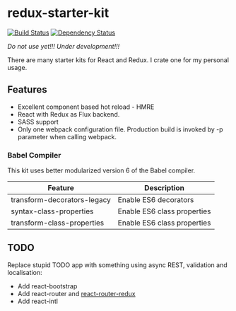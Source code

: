 # redux-starter-kit

[![Build Status](https://secure.travis-ci.org/vysokyj/redux-starter-kit.svg?branch=master)](http://travis-ci.org/vysokyj/redux-starter-kit)
[![Dependency Status](https://david-dm.org/vysokyj/redux-starter-kit.svg)](https://david-dm.org/vysokyj/redux-starter-kit)

*Do not use yet!!! Under development!!!*

There are many starter kits for React and Redux.
I crate one for my personal usage.

## Features

* Excellent component based hot reload - HMRE
* React with Redux as Flux backend.
* SASS support
* Only one webpack configuration file. Production build is invoked by -p parameter when calling webpack.

### Babel Compiler

This kit uses better modularized version 6 of the Babel compiler.

| Feature                     | Description                                                                            |
| ----------------------------| -------------------------------------------------------------------------------------- |
| transform-decorators-legacy | Enable ES6 decorators                                                                  |
| syntax-class-properties     | Enable ES6 class properties                                                            |
| transform-class-properties  | Enable ES6 class properties                                                            |


## TODO

Replace stupid TODO app with something using async REST, validation and localisation:

* Add react-bootstrap
* Add react-router and [react-router-redux](https://github.com/rackt/react-router-redux)
* Add react-intl
